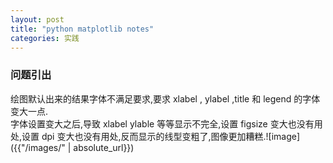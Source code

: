 ```yaml
---
layout: post
title: "python matplotlib notes"
categories: 实践
---
```


### 问题引出
绘图默认出来的结果字体不满足要求,要求 xlabel , ylabel ,title 和 legend 的字体变大一点.   
字体设置变大之后,导致 xlabel ylable 等等显示不完全,设置 figsize 变大也没有用处,设置 dpi 变大也没有用处,反而显示的线型变粗了,图像更加糟糕.![image]({{"/images/" | absolute_url}})



